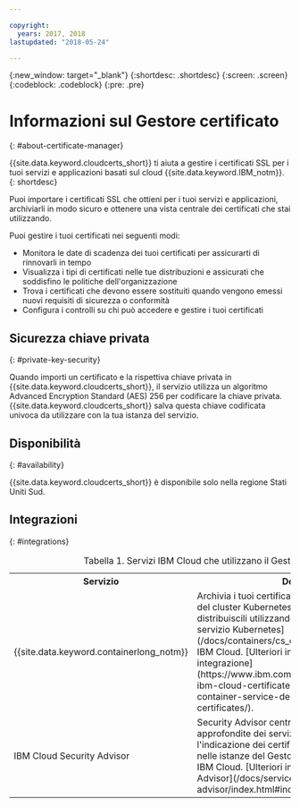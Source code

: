 ```yaml
---

copyright:
  years: 2017, 2018
lastupdated: "2018-05-24"

---
```

{:new_window: target="_blank"}
{:shortdesc: .shortdesc}
{:screen: .screen}
{:codeblock: .codeblock}
{:pre: .pre}

# Informazioni sul Gestore certificato
{: #about-certificate-manager}

{{site.data.keyword.cloudcerts_short}} ti aiuta a gestire i certificati SSL per i tuoi servizi e applicazioni basati sul cloud {{site.data.keyword.IBM_notm}}.
{: shortdesc}

Puoi importare i certificati SSL che ottieni per i tuoi servizi e applicazioni, archiviarli in modo sicuro e ottenere una vista centrale dei certificati che stai utilizzando.

Puoi gestire i tuoi certificati nei seguenti modi:

* Monitora le date di scadenza dei tuoi certificati per assicurarti di rinnovarli in tempo
* Visualizza i tipi di certificati nelle tue distribuzioni e assicurati che soddisfino le politiche dell'organizzazione
* Trova i certificati che devono essere sostituiti quando vengono emessi nuovi requisiti di sicurezza o conformità
* Configura i controlli su chi può accedere e gestire i tuoi certificati

## Sicurezza chiave privata
{: #private-key-security}

Quando importi un certificato e la rispettiva chiave privata in {{site.data.keyword.cloudcerts_short}}, il servizio utilizza un algoritmo Advanced Encryption Standard (AES) 256 per codificare la chiave privata. {{site.data.keyword.cloudcerts_short}} salva questa chiave codificata univoca da utilizzare con la tua istanza del servizio.

## Disponibilità
{: #availability}

{{site.data.keyword.cloudcerts_short}} è disponibile solo nella regione Stati Uniti Sud.

## Integrazioni
{: #integrations}
<table>
<caption> Tabella 1. Servizi IBM Cloud che utilizzano il Gestore certificato</caption>
  <tr>
    <th> Servizio </th>
    <th> Descrizione </th>
  </tr>
  <tr>
    <td>{{site.data.keyword.containerlong_notm}}</td>
    <td>Archivia i tuoi certificati del dominio personalizzato del cluster Kubernetes nel Gestore certificato, poi distribuiscili utilizzando i [comandi del plugin del servizio Kubernetes](/docs/containers/cs_cli_reference.html) della CLI IBM Cloud. [Ulteriori informazioni su questa integrazione](https://www.ibm.com/blogs/bluemix/2018/01/use-ibm-cloud-certificate-manager-ibm-cloud-container-service-deploy-custom-domain-tls-certificates/).</td>
  </tr>
  <tr>
    <td>IBM Cloud Security Advisor</td>
    <td>Security Advisor centralizza le informazioni approfondite dei servizi IBM Cloud, inclusa l'indicazione dei certificati scaduti o quasi scaduti nelle istanze del Gestore certificato nel tuo account IBM Cloud. [Ulteriori informazioni su Security Advisor](/docs/services/security-advisor/index.html#index)</td>
  </tr>
</table>
